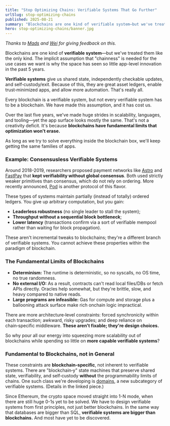 ```yaml
---
title: "Stop Optimizing Chains: Verifiable Systems That Go Further"
urlSlug: stop-optimizing-chains
published: 2025-08-21
summary: "Blockchains are one kind of verifiable system—but we've treated them like the only kind. That mistake explains why five years of infra progress hasn't produced five years of new apps."
hero: stop-optimizing-chains/banner.jpg
---
```


*Thanks to [Mads](https://x.com/0xRainandCoffee) and [Wei](https://x.com/_weidai) for giving feedback on this.*

Blockchains are one kind of **verifiable system**—but we've treated them like the only kind. The implicit assumption that "chainness" is needed for the use cases we want is why the space has seen so little app-level innovation in the past 5 years.

**Verifiable systems** give us shared state, independently checkable updates, and self‑custody/exit. Because of this, they are great asset ledgers, enable trust‑minimized apps, and allow more automation. That's really all. 

Every blockchain is a verifiable system, but not every verifiable system has to be a blockchain. We have made this assumption, and it has cost us.

Over the last five years, we've made huge strides in scalability, languages, and tooling—yet the app surface looks mostly the same. That's not a creativity deficit. It's because **blockchains have fundamental limits that optimization won't erase.**

As long as we try to solve everything inside the blockchain box, we'll keep getting the same families of apps.

### Example: Consensusless Verifiable Systems

Around 2018-2019, researchers proposed payment networks like [Astro](https://arxiv.org/pdf/2004.13184) and [FastPay](https://arxiv.org/pdf/2003.11506) that **kept verifiability without global consensus**. Both used strictly weaker primitives than consensus, which do not rely on ordering. More recently announced, [Pod](https://pod.network/) is another protocol of this flavor.

These types of systems maintain partially (instead of totally) ordered ledgers. You give up arbitrary computation, but you gain:

- **Leaderless robustness** (no single leader to stall the system);
- **Throughput without a sequential block bottleneck**;
- **Lower latency** (transactions confirm via a sort of verifiable mempool rather than waiting for block propagation).

These aren't incremental tweaks to blockchains; they're a different branch of verifiable systems. You cannot achieve these properties within the paradigm of blockchain.

### The Fundamental Limits of Blockchains

- **Determinism:** The runtime is deterministic, so no syscalls, no OS time, no true randomness.
- **No external I/O:** As a result, contracts can't read local files/DBs or fetch APIs directly. Oracles help somewhat, but they're brittle, slow, and heavy compared to native reads.
- **Large programs are infeasible:** Gas for compute and storage plus a ballooning attack surface make rich onchain logic impractical.

There are more architecture‑level constraints: forced synchronicity within each transaction; awkward, risky upgrades; and deep reliance on chain‑specific middleware. **These aren't fixable; they're design choices.**

So why pour all our energy into squeezing more scalability out of blockchains while spending so little on **more capable verifiable systems**?

### Fundamental to Blockchains, not in General

These constraints are **blockchain‑specific**, not inherent to verifiable systems. There are "blockchain‑y" state machines that preserve shared state, verifiability, and self‑custody **without** the programmability limits of chains. One such class we're developing is [domains](https://spjoleh.com/articles/what-is-a-domain), a new subcategory of verifiable systems. (Details in the linked piece.)

Since Ethereum, the crypto space moved straight into 1-N mode, when there are still huge 0-1s yet to be solved. We have to design verifiable systems from first principles, not just better blockchains. In the same way that databases are bigger than SQL, **verifiable systems are bigger than blockchains.** And most have yet to be discovered.
